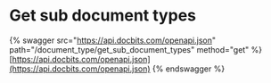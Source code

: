 # Get sub document types

{% swagger src="https://api.docbits.com/openapi.json" path="/document_type/get_sub_document_types" method="get" %}
[https://api.docbits.com/openapi.json](https://api.docbits.com/openapi.json)
{% endswagger %}
